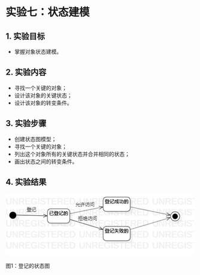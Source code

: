 # 实验七：状态建模

## 1. 实验目标

- 掌握对象状态建模。

## 2. 实验内容

- 寻找一个关键的对象；
- 设计该对象的关键状态；
- 设计该对象的转变条件。

## 3. 实验步骤

- 创建状态图模型；
- 寻找一个关键的对象；
- 列出这个对象所有的关键状态并合并相同的状态；
- 画出状态之间的转变条件。

## 4. 实验结果
![登记状态图](./StatechartDiagram1.jpg)

图1：登记的状态图
